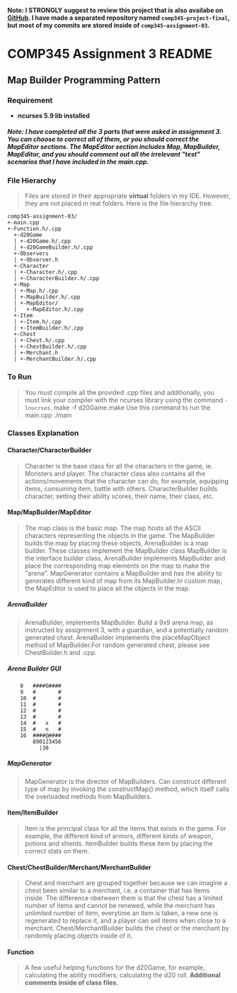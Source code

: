 __Note: I STRONGLY suggest to review this project that is also availabe on [GitHub](https://github.com/snwfog/comp345-assignment-03). I have made a separated repository named `comp345-project-final`, but most of my commits are stored inside of `comp345-assignment-03`.__

# COMP345 Assignment 3 README
## Map Builder Programming Pattern

### Requirement
- __ncurses 5.9 lib installed__

##### Note: I have completed all the 3 parts that were asked in assignment 3. You can choose to correct all of them, or you should correct the __MapEditor__ sections. The MapEditor section includes Map, MapBuilder, MapEditor, and you should comment out all the irrelevant "test" scenarios that I have included in the main.cpp.

### File Hierarchy
> Files are stored in their appropriate __virtual__ folders in my IDE. However, they are not placed in real folders. Here is the file hierarchy tree.
	
	comp345-assignment-03/
	+-main.cpp
	+-Function.h/.cpp
	  +-d20Game
	  | +-d20Game.h/.cpp
	  | +-d20GameBuilder.h/.cpp
	  +-Observers
	  | +-Observer.h
	  +-Character
	  | +-Character.h/.cpp
	  | +-CharacterBuilder.h/.cpp
	  +-Map
	  | +-Map.h/.cpp
	  | +-MapBuilder.h/.cpp
 	  | +-MapEditor/
	  |   +-MapEditor.h/.cpp
	  +-Item
	  | +-Item.h/.cpp
	  | +-ItemBuilder.h/.cpp
	  +-Chest
	  | +-Chest.h/.cpp
	  | +-ChestBuilder.h/.cpp
	  | +-Merchant.h
	  | +-MerchantBuilder.h/.cpp
	  	

### To Run
> You must compile all the provided .cpp files and additionally, you must link your compiler with the ncurses library using the command `-lnucrses`.
	make -f d20Game.make
> Use this command to run the main.cpp
	./main



### Classes Explanation
#### Character/CharacterBuilder
> Character is the base class for all the characters in the game, ie. Monsters and player. The character class also contains all the actions/movements that the character can do, for example, equipping items, consuming item, battle with others. CharacterBuilder builds character, setting their ability scores, their name, their class, etc.

#### Map/MapBuilder/MapEditor
> The map class is the basic map. The map hosts all the ASCII characters representing the objects in the game. The MapBuilder builds the map by placing these objects, ArenaBuilder is a map builder. These classes implement the MapBuilder class MapBuilder is the interface builder class, ArenaBuilder implements MapBuilder and place the corresponding map elements on the map to make the "arena". MapGenerator contains a MapBuilder and has the ability to generates different kind of map from its MapBuilder.In custom map, the MapEditor is used to place all the objects in the map.

##### ArenaBuilder
> ArenaBuilder, implements MapBuilder. Build a 9x9 arena map, as instructed by assignment 3, with a guardian, and a potentially random generated chest. ArenaBuilder implements the placeMapObject method of MapBuilder.For random generated chest, please see ChestBuilder.h and .cpp.

##### 		Arena Builder GUI

		8	####O####
		9	#		#
		10	#		#
		11	#		#
		12	#		#
		13	#		#
		14	#	x	#	
		15	#	n	#
		16	####@####
			890123456
	  	  	  |30

##### MapGenerator
> MapGenerator is the director of MapBuilders. Can construct different type of map by invoking the constructMap() method, which itself calls the overloaded methods from MapBuilders.

#### Item/ItemBuilder
> Item is the principal class for all the items that exists in the game. For example, the different kind of armors, different kinds of weapon, potions and shields. ItemBuilder builds these item by placing the correct stats on them.

#### Chest/ChestBuilder/Merchant/MerchantBuilder
> Chest and merchant are grouped together because we can imagine a chest been similar to a merchant, i.e. a container that has items inside. The difference nbetween them is that the chest has a limited number of items and cannot be renewed, while the merchant has unlimited number of item, everytime an item is taken, a new one is regenerated to replace it, and a player can sell items when close to a merchant. Chest/MerchantBuilder builds the chest or the merchant by randomly placing objects inside of it.

#### Function
> A few useful helping functions for the d20Game, for example, calculating the ability modifiers, calculating the d20 roll.
__Additional comments inside of class files.__

